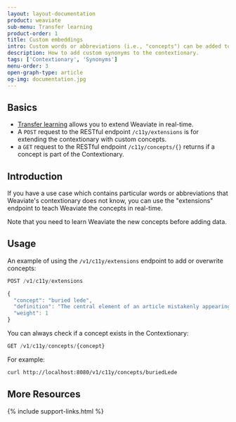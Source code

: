 ```yaml
---
layout: layout-documentation
product: weaviate
sub-menu: Transfer learning
product-order: 1
title: Custom embeddings
intro: Custom words or abbreviations (i.e., "concepts") can be added to Weaviate directly by extending the contextionary.
description: How to add custom synonyms to the contextionary.
tags: ['Contextionary', 'Synonyms']
menu-order: 3
open-graph-type: article
og-img: documentation.jpg
---
```


## Basics

- [Transfer learning](https://en.wikipedia.org/wiki/Transfer_learning) allows you to extend Weaviate in real-time.
- A `POST` request to the RESTful endpoint `/c11y/extensions` is for extending the contextionary with custom concepts.
- a `GET` request to the RESTful endpoint `/c11y/concepts/{}` returns if a concept is part of the Contextionary. 

## Introduction

If you have a use case which contains particular words or abbreviations that Weaviate's contextionary does not know, you can use the "extensions" endpoint to teach Weaviate the concepts in real-time.

Note that you need to learn Weaviate the new concepts before adding data.

## Usage

An example of using the `/v1/c11y/extensions` endpoint to add or overwrite concepts:

```js
POST /v1/c11y/extensions

{
  "concept": "buried lede",
  "definition": "The central element of an article mistakenly appearing deep in the text",
  "weight": 1
}
```

You can always check if a concept exists in the Contextionary:

```js
GET /v1/c11y/concepts/{concept}
```

For example: 
```bash
curl http://localhost:8080/v1/c11y/concepts/buriedLede
```

## More Resources

{% include support-links.html %}